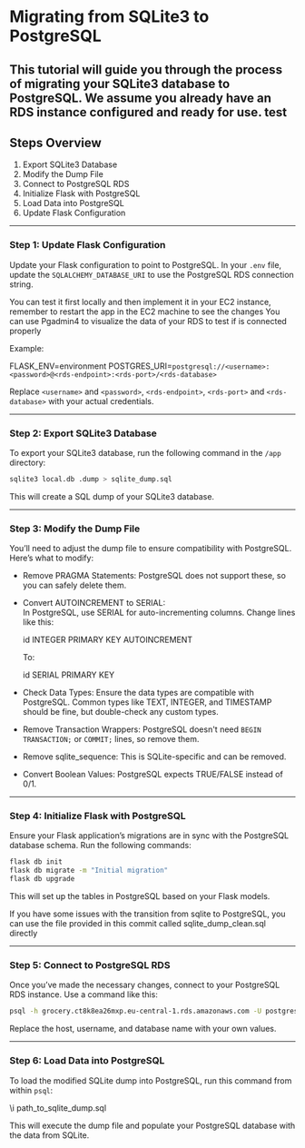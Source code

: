 # Migrating from SQLite3 to PostgreSQL

This tutorial will guide you through the process of migrating your SQLite3 database to PostgreSQL. We assume you already have an RDS instance configured and ready for use.
test
---

## Steps Overview

1. Export SQLite3 Database
2. Modify the Dump File
3. Connect to PostgreSQL RDS
4. Initialize Flask with PostgreSQL
5. Load Data into PostgreSQL
6. Update Flask Configuration

---



### Step 1: Update Flask Configuration

Update your Flask configuration to point to PostgreSQL. In your `.env` file, update the `SQLALCHEMY_DATABASE_URI` to use the PostgreSQL RDS connection string.

You can test it first locally and then implement it in your EC2 instance, remember to restart the app in the EC2 machine to see the changes
You can use Pgadmin4 to visualize the data of your RDS to test if is connected properly

Example:

FLASK_ENV=environment
POSTGRES_URI=`postgresql://<username>:<password>@<rds-endpoint>:<rds-port>/<rds-database>`

Replace `<username>` and `<password>`, `<rds-endpoint>`, `<rds-port>` and `<rds-database>` with your actual credentials.

---

### Step 2: Export SQLite3 Database

To export your SQLite3 database, run the following command in the `/app` directory:

```bash
sqlite3 local.db .dump > sqlite_dump.sql
```

This will create a SQL dump of your SQLite3 database.

---

### Step 3: Modify the Dump File

You’ll need to adjust the dump file to ensure compatibility with PostgreSQL. Here’s what to modify:

- Remove PRAGMA Statements: PostgreSQL does not support these, so you can safely delete them.
  
- Convert AUTOINCREMENT to SERIAL:  
  In PostgreSQL, use SERIAL for auto-incrementing columns. Change lines like this:

    id INTEGER PRIMARY KEY AUTOINCREMENT

  To:

    id SERIAL PRIMARY KEY

- Check Data Types: Ensure the data types are compatible with PostgreSQL. Common types like TEXT, INTEGER, and TIMESTAMP should be fine, but double-check any custom types.

- Remove Transaction Wrappers: PostgreSQL doesn't need `BEGIN TRANSACTION;` or `COMMIT;` lines, so remove them.

- Remove sqlite_sequence: This is SQLite-specific and can be removed.

- Convert Boolean Values: PostgreSQL expects TRUE/FALSE instead of 0/1.

---

### Step 4: Initialize Flask with PostgreSQL

Ensure your Flask application’s migrations are in sync with the PostgreSQL database schema. Run the following commands:
```bash
flask db init
flask db migrate -m "Initial migration"
flask db upgrade
```
This will set up the tables in PostgreSQL based on your Flask models.

If you have some issues with the transition from sqlite to PostgreSQL, you can use the file provided in this commit called sqlite_dump_clean.sql directly

---

### Step 5: Connect to PostgreSQL RDS

Once you’ve made the necessary changes, connect to your PostgreSQL RDS instance. Use a command like this:

```bash
psql -h grocery.ct8k8ea26mxp.eu-central-1.rds.amazonaws.com -U postgres -d grocerydb
```


Replace the host, username, and database name with your own values.

---

### Step 6: Load Data into PostgreSQL

To load the modified SQLite dump into PostgreSQL, run this command from within `psql`:

\i path_to_sqlite_dump.sql

This will execute the dump file and populate your PostgreSQL database with the data from SQLite.

